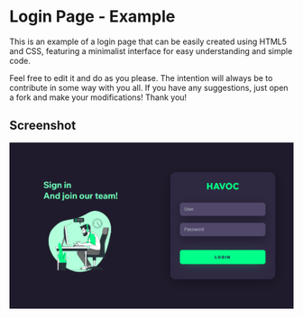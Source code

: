 # Login Page - Example

This is an example of a login page that can be easily created using HTML5 and CSS, featuring a minimalist interface for easy understanding and simple code.

Feel free to edit it and do as you please. The intention will always be to contribute in some way with you all. If you have any suggestions, just open a fork and make your modifications! Thank you!





## Screenshot

![App Screenshot](https://github.com/snkfranco/Login-Page/blob/main/Screenshot/loginpage.png?raw=true)
